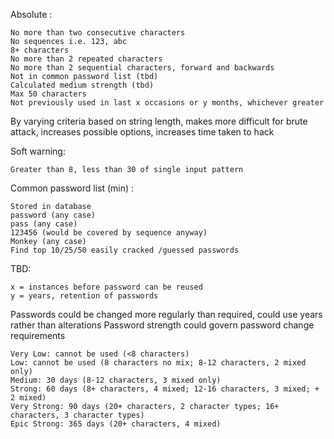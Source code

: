 Absolute :

    No more than two consecutive characters
    No sequences i.e. 123, abc
    8+ characters 
    No more than 2 repeated characters
    No more than 2 sequential characters, forward and backwards
    Not in common password list (tbd)
    Calculated medium strength (tbd)
    Max 50 characters
    Not previously used in last x occasions or y months, whichever greater

By varying criteria based on string length, makes more difficult for brute attack, increases possible options, increases time taken to hack

Soft warning:

    Greater than 8, less than 30 of single input pattern

Common password list (min) :

    Stored in database
    password (any case)
    pass (any case)
    123456 (would be covered by sequence anyway)
    Monkey (any case)
    Find top 10/25/50 easily cracked /guessed passwords
    
TBD:

    x = instances before password can be reused
    y = years, retention of passwords

Passwords could be changed more regularly than required, could use years rather than alterations
Password strength could govern password change requirements

    Very Low: cannot be used (<8 characters)
    Low: cannot be used (8 characters no mix; 8-12 characters, 2 mixed only)
    Medium: 30 days (8-12 characters, 3 mixed only)
    Strong: 60 days (8+ characters, 4 mixed; 12-16 characters, 3 mixed; + 2 mixed)  
    Very Strong: 90 days (20+ characters, 2 character types; 16+ characters, 3 character types)
    Epic Strong: 365 days (20+ characters, 4 mixed)
